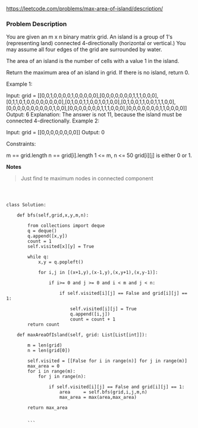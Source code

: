
https://leetcode.com/problems/max-area-of-island/description/

### Problem Description

You are given an m x n binary matrix grid. An island is a group of 1's (representing land) connected 4-directionally (horizontal or vertical.) You may assume all four edges of the grid are surrounded by water.

The area of an island is the number of cells with a value 1 in the island.

Return the maximum area of an island in grid. If there is no island, return 0.

 

Example 1:


Input: grid = [[0,0,1,0,0,0,0,1,0,0,0,0,0],[0,0,0,0,0,0,0,1,1,1,0,0,0],[0,1,1,0,1,0,0,0,0,0,0,0,0],[0,1,0,0,1,1,0,0,1,0,1,0,0],[0,1,0,0,1,1,0,0,1,1,1,0,0],[0,0,0,0,0,0,0,0,0,0,1,0,0],[0,0,0,0,0,0,0,1,1,1,0,0,0],[0,0,0,0,0,0,0,1,1,0,0,0,0]]
Output: 6
Explanation: The answer is not 11, because the island must be connected 4-directionally.
Example 2:

Input: grid = [[0,0,0,0,0,0,0,0]]
Output: 0
 

Constraints:

m == grid.length
n == grid[i].length
1 <= m, n <= 50
grid[i][j] is either 0 or 1.


**Notes**
> Just find te maximum nodes in connected component

```



class Solution:
    
    def bfs(self,grid,x,y,m,n):
        
        from collections import deque
        q = deque()
        q.append([x,y])
        count = 1
        self.visited[x][y] = True
            
        while q:
            x,y = q.popleft()
            
            for i,j in [(x+1,y),(x-1,y),(x,y+1),(x,y-1)]:
                
                if i>= 0 and j >= 0 and i < m and j < n:
                        
                    if self.visited[i][j] == False and grid[i][j] == 1:
                        
                        self.visited[i][j] = True
                        q.append([i,j])
                        count = count + 1
        return count
    
    def maxAreaOfIsland(self, grid: List[List[int]]):
        
        m = len(grid)
        n = len(grid[0])
        
        self.visited = [[False for i in range(n)] for j in range(m)]
        max_area = 0
        for i in range(m):
            for j in range(n):
                
                if self.visited[i][j] == False and grid[i][j] == 1:
                    area     = self.bfs(grid,i,j,m,n)
                    max_area = max(area,max_area) 
                    
        return max_area  
        
        
        ```

